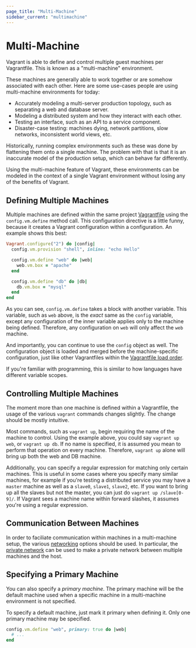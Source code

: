 ```yaml
---
page_title: "Multi-Machine"
sidebar_current: "multimachine"
---
```


# Multi-Machine

Vagrant is able to define and control multiple guest machines per
Vagrantfile. This is known as a "multi-machine" environment.

These machines are generally able to work together or are somehow associated
with each other. Here are some use-cases people are using multi-machine
environments for today:

* Accurately modeling a multi-server production topology, such as separating
  a web and database server.
* Modeling a distributed system and how they interact with each other.
* Testing an interface, such as an API to a service component.
* Disaster-case testing: machines dying, network partitions, slow networks,
  inconsistent world views, etc.

Historically, running complex environments such as these was done by
flattening them onto a single machine. The problem with that is that it is
an inaccurate model of the production setup, which can behave far differently.

Using the multi-machine feature of Vagrant, these environments can be modeled
in the context of a single Vagrant environment without losing any of the
benefits of Vagrant.

## Defining Multiple Machines

Multiple machines are defined within the same project [Vagrantfile](/v2/vagrantfile/index.html)
using the `config.vm.define` method call. This configuration directive
is a little funny, because it creates a Vagrant configuration within a
configuration. An example shows this best:

```ruby
Vagrant.configure("2") do |config|
  config.vm.provision "shell", inline: "echo Hello"

  config.vm.define "web" do |web|
    web.vm.box = "apache"
  end

  config.vm.define "db" do |db|
    db.vm.box = "mysql"
  end
end
```

As you can see, `config.vm.define` takes a block with another variable. This
variable, such as `web` above, is the _exact_ same as the `config` variable,
except any configuration of the inner variable applies only to the machine
being defined. Therefore, any configuration on `web` will only affect the
`web` machine.

And importantly, you can continue to use the `config` object as well. The
configuration object is loaded and merged before the machine-specific configuration,
just like other Vagrantfiles within the
[Vagrantfile load order](/v2/vagrantfile/index.html#load-order).

If you're familiar with programming, this is similar to how languages have
different variable scopes.

## Controlling Multiple Machines

The moment more than one machine is defined within a Vagrantfile, the
usage of the various `vagrant` commands changes slightly. The change should
be mostly intuitive.

Most commands, such as `vagrant up`, begin requiring the name of the machine
to control. Using the example above, you could say `vagrant up web`, or
`vagrant up db`. If no name is specified, it is assumed you mean to perform
that operation on every machine. Therefore, `vagrant up` alone will bring
up both the web and DB machine.

Additionally, you can specify a regular expression for matching only
certain machines. This is useful in some cases where you specify many similar
machines, for example if you're testing a distributed service you may have
a `master` machine as well as a `slave0`, `slave1`, `slave2`, etc. If you
want to bring up all the slaves but not the master, you can just do
`vagrant up /slave[0-9]/`. If Vagrant sees a machine name within forward
slashes, it assumes you're using a regular expression.

## Communication Between Machines

In order to faciliate communication within machines in a multi-machine setup,
the various [networking](/v2/networking/index.html) options should be used.
In particular, the [private network](/v2/networking/private_network.html) can
be used to make a private network between multiple machines and the host.

## Specifying a Primary Machine

You can also specify a _primary machine_. The primary machine will be the
default machine used when a specific machine in a multi-machine environment
is not specified.

To specify a default machine, just mark it primary when defining it. Only
one primary machine may be specified.

```ruby
config.vm.define "web", primary: true do |web|
  # ...
end
```
